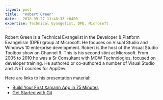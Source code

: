 ```yaml
---
layout: post
title:  "Robert Green"
date:   2018-09-27 11:48:33 +0400
expertise: Technical Evangelist, DPE, Microsoft
---
```


Robert Green is a Technical Evangelist in the Developer & Platform Evangelism (DPE) group at Microsoft. He focuses on Visual Studio and Windows 10 enterprise development. Robert is the host of the Visual Studio Toolbox show on Channel 9. 
This is his second stint at Microsoft. From 2005 to 2010 he was a Sr Consultant with MCW Technologies, focused on developer training. He authored or co-authored a number of Visual Studio and .NET courses for AppDev.

Here are links to his presentation material:

- [Build Your First Xamarin App in 75 Minutes](https://devintxcontent.blob.core.windows.net/showcontent/Speaker%20Presentations%20Fall%202018/Build%20Your%20First%20Xamarin%20App%20-%20Robert%20Green.pdf)
- [Get Started with Git](https://devintxcontent.blob.core.windows.net/showcontent/Speaker%20Presentations%20Fall%202018/Build%20Your%20First%20Xamarin%20App%20-%20Robert%20Green.pdf)

